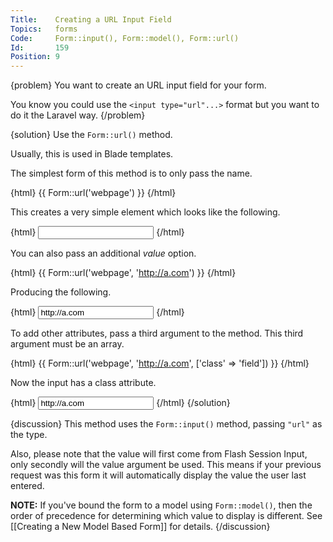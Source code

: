 ```yaml
---
Title:    Creating a URL Input Field
Topics:   forms
Code:     Form::input(), Form::model(), Form::url()
Id:       159
Position: 9
---
```


{problem}
You want to create an URL input field for your form.

You know you could use the `<input type="url"...>` format but you want to do it the Laravel way.
{/problem}

{solution}
Use the `Form::url()` method.

Usually, this is used in Blade templates.

The simplest form of this method is to only pass the name.

{html}
{{ Form::url('webpage') }}
{/html}

This creates a very simple element which looks like the following.

{html}
<input name="webpage" type="url">
{/html}

You can also pass an additional _value_ option.

{html}
{{ Form::url('webpage', 'http://a.com') }}
{/html}

Producing the following.

{html}
<input name="webpage" type="url" value="http://a.com">
{/html}

To add other attributes, pass a third argument to the method. This third argument must be an array.

{html}
{{ Form::url('webpage', 'http://a.com', ['class' => 'field']) }}
{/html}

Now the input has a class attribute.

{html}
<input class="field" name="webpage" type="url" value="http://a.com">
{/html}
{/solution}

{discussion}
This method uses the `Form::input()` method, passing `"url"` as the type.

Also, please note that the value will first come from Flash Session Input, only secondly will the value argument be used. This means if your previous request was this form it will automatically display the value the user last entered.

**NOTE:** If you've bound the form to a model using `Form::model()`, then the order of precedence for determining which value to display is different. See [[Creating a New Model Based Form]] for details.
{/discussion}
